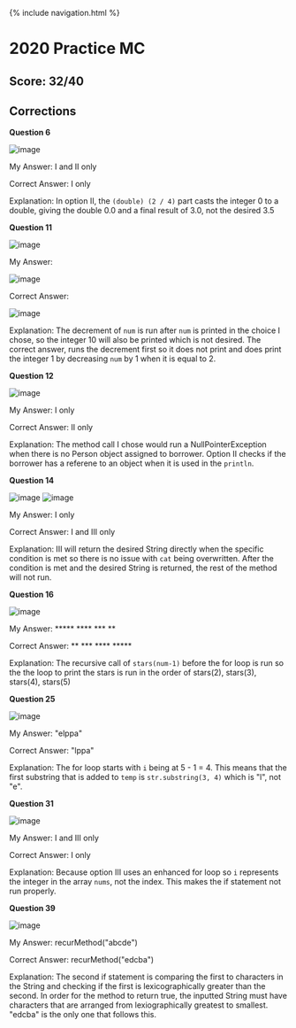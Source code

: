 {% include navigation.html %}

# 2020 Practice MC

## Score: 32/40

## Corrections
**Question 6**

![image](https://user-images.githubusercontent.com/70492417/165577719-d26b14d2-9de8-4490-8c3f-a024df46dbe7.png)

My Answer: I and II only

Correct Answer: I only

Explanation: In option II, the `(double) (2 / 4)` part casts the integer 0 to a double, giving the double 0.0 and a final result of 3.0, not the desired 3.5

**Question 11**

![image](https://user-images.githubusercontent.com/70492417/165578872-b6366d4f-f918-4ab2-b822-4515ce8bf03f.png)

My Answer:

![image](https://user-images.githubusercontent.com/70492417/165578946-78b57852-40f2-40ac-9622-3c4f2e8bb4e6.png)

Correct Answer:

![image](https://user-images.githubusercontent.com/70492417/165579067-d7bffd1d-7161-44e0-9178-618c19ffe34e.png)

Explanation: The decrement of `num` is run after `num` is printed in the choice I chose, so the integer 10 will also be printed which is not desired. The correct answer, runs the decrement first so it does not print and does print the integer 1 by decreasing `num` by 1 when it is equal to 2.

**Question 12**

![image](https://user-images.githubusercontent.com/70492417/165579589-51000cde-fb98-48e1-81cb-a7cfdb5e3613.png)

My Answer: I only

Correct Answer: II only

Explanation: The method call I chose would run a NullPointerException when there is no Person object assigned to borrower. Option II checks if the borrower has a referene to an object when it is used in the `println`.

**Question 14**

![image](https://user-images.githubusercontent.com/70492417/165580200-36444402-4d5c-4f91-80fe-9f87606ef4ed.png)
![image](https://user-images.githubusercontent.com/70492417/165580227-6b8319f3-0205-4151-8ba6-731bfe7e4ee9.png)

My Answer: I only

Correct Answer: I and III only

Explanation: III will return the desired String directly when the specific condition is met so there is no issue with `cat` being overwritten. After the condition is met and the desired String is returned, the rest of the method will not run.

**Question 16**

![image](https://user-images.githubusercontent.com/70492417/165580792-62437e0d-369f-4286-ab6b-858e600f0524.png)

My Answer:
           *****
           ****
           ***
           **

Correct Answer:
                **
                ***
                ****
                *****

Explanation: The recursive call of `stars(num-1)` before the for loop is run so the the loop to print the stars is run in the order of stars(2), stars(3), stars(4), stars(5)

**Question 25**

![image](https://user-images.githubusercontent.com/70492417/165581335-a554eb6b-2072-4e56-9846-6528343441db.png)

My Answer: "elppa"

Correct Answer: "lppa"

Explanation: The for loop starts with `i` being at 5 - 1 = 4. This means that the first substring that is added to `temp` is `str.substring(3, 4)` which is "l", not "e".

**Question 31**

![image](https://user-images.githubusercontent.com/70492417/165582411-10d9d176-69d8-4785-bb4d-45fb484b9907.png)

My Answer: I and III only

Correct Answer: I only

Explanation: Because option III uses an enhanced for loop so `i` represents the integer in the array `nums`, not the index. This makes the if statement not run properly.

**Question 39**

![image](https://user-images.githubusercontent.com/70492417/165582942-d99dbd90-136a-45fb-9030-5f108c96b18f.png)

My Answer: recurMethod("abcde")

Correct Answer: recurMethod("edcba")

Explanation: The second if statement is comparing the first to characters in the String and checking if the first is lexicographically greater than the second. In order for the method to return true, the inputted String must have characters that are arranged from lexiographically greatest to smallest. "edcba" is the only one that follows this.
